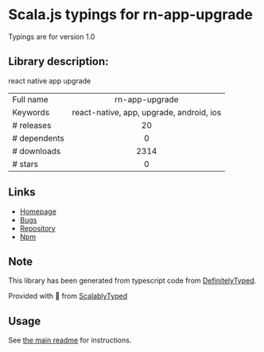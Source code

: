 
# Scala.js typings for rn-app-upgrade

Typings are for version 1.0

## Library description:
react native app upgrade

|                    |                 |
| ------------------ | :-------------: |
| Full name          | rn-app-upgrade |
| Keywords           | react-native, app, upgrade, android, ios |
| # releases         | 20 |
| # dependents       | 0 |
| # downloads        | 2314 |
| # stars            | 0 |

## Links
- [Homepage](https://github.com/songxiaoliang/react-native-app-upgrade#readme)
- [Bugs](https://github.com/songxiaoliang/react-native-app-upgrade/issues)
- [Repository](https://github.com/songxiaoliang/react-native-app-upgrade)
- [Npm](https://www.npmjs.com/package/rn-app-upgrade)
    


## Note
This library has been generated from typescript code from [DefinitelyTyped](https://definitelytyped.org).

Provided with :purple_heart: from [ScalablyTyped](https://github.com/oyvindberg/ScalablyTyped)

## Usage
See [the main readme](../../readme.md) for instructions.


